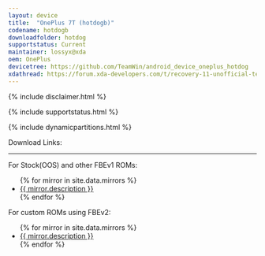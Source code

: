 ```yaml
---
layout: device
title:  "OnePlus 7T (hotdogb)"
codename: hotdogb
downloadfolder: hotdog
supportstatus: Current
maintainer: lossyx@xda
oem: OnePlus
devicetree: https://github.com/TeamWin/android_device_oneplus_hotdog
xdathread: https://forum.xda-developers.com/t/recovery-11-unofficial-teamwin-recovery-project-7t-7t-pro.4299171/
---
```


{% include disclaimer.html %}

{% include supportstatus.html %}

{% include dynamicpartitions.html %}

<html>
<div class='page-heading' id='download'>Download Links:</div>
<hr />
<p class="text">For Stock(OOS) and other FBEv1 ROMs:</p>
<ul>
{% for mirror in site.data.mirrors %}
  <li>
    <a href="{{ mirror.baseurl }}hotdog">
      {{ mirror.description }}
    </a>
  </li>
{% endfor %}
</ul>
<p class="text">For custom ROMs using FBEv2:</p>
<ul>
{% for mirror in site.data.mirrors %}
  <li>
    <a href="{{ mirror.baseurl }}hotdogv2">
      {{ mirror.description }}
    </a>
  </li>
{% endfor %}
</ul>
</html>
